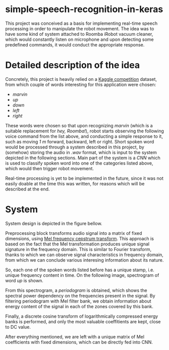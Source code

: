 # simple-speech-recognition-in-keras
This project was conceived as a basis for implementing real-time speech processing in order to manipulate the robot movement.
The idea was to have some kind of system attached to Roomba iRobot vacuum cleaner, which would constantly listen on microphone and upon detecting some predefined commands, it would conduct the appropriate response.

# Detailed description of the idea
Concretely, this project is heavily relied on a [Kaggle competition](https://www.kaggle.com/c/tensorflow-speech-recognition-challenge) dataset, from which couple of words interesting for this application were chosen:

   * _marvin_
   * _up_
   * _down_
   * _left_
   * _right_
   
These words were chosen so that upon recognizing _marvin_ (which is a suitable replacement for _hey, Roomba!_), robot starts observing the following voice command from the list above, and conducting a simple response to it, such as moving _1 m_ forward, backward, left or right.
Short spoken word would be processed through a system described in this project, by (somehow) storing the audio in _.wav_ format, which is input to the system depicted in the following sections. Main part of the system is a _CNN_ which is used to classify spoken word into one of the categories listed above, which would then trigger robot movement.

Real-time processing is yet to be implemented in the future, since it was not easily doable at the time this was written, for reasons which will be described at the end.

# System
System design is depicted in the figure bellow.

<p align="center>
          <img src="./images/system.png">
</p>

Preprocessing block transforms audio signal into a matrix of fixed dimensions, using [Mel frequency cepstrum transform](http://practicalcryptography.com/miscellaneous/machine-learning/guide-mel-frequency-cepstral-coefficients-mfccs/). This approach is based on the fact that the Mel transformation produces unique signal signature in the frequency domain. This is similar to Fourier transform, thanks to which we can observe signal characteristics in frequency domain, from which we can conclude various interesing information about its nature.

So, each one of the spoken words listed before has a unique stamp, i.e. unique frequency content in time. On the following image, spectrogram of word _up_ is shown.

<p align="center>
          <img src="./images/melspectrogram.pdf">
</p>

From this spectrogram, a _periodogram_ is obtained, which shows the spectral power dependency on the frequencies present in the signal. By filtering periodogram with Mel filter bank, we obtain information about energy content of the signal in each of the zones covered by this bank.

<p align="center>
          <img src="./images/melbank.pdf">
</p>

Finally, a discrete cosine transform of logarithmically compressed energy banks is performed, and only the most valuable coeffitients are kept, close to DC value.

After everything mentioned, we are left with a unique matrix of Mel coefficients with fixed dimensions, which can be directly fed into CNN.
